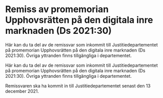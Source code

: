 # Remiss av promemorian Upphovsrätten på den digitala inre marknaden (Ds 2021:30)

Här kan du ta del av de remissvar som inkommit till Justitiedepartementet på promemorian Upphovs­rätten på den digitala inre mark­naden (Ds 2021:30). Övriga yttranden finns tillgängliga i departementet.

Här kan du ta del av de remissvar som inkommit till Justitiedepartementet på promemorian Upphovs­rätten på den digitala inre mark­naden (Ds 2021:30). Övriga yttranden finns tillgängliga i departementet.

Remissvaren ska ha kommit in till Justitie­departe­mentet senast den 13 december 2021.

